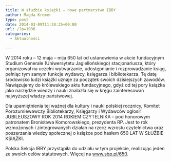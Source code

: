 ```yaml
---
title: W służbie książki – nowe partnerstwo IBBY
author: Magda Kremer
type: post
date: 2014-03-09T11:28:25+00:00
url: /?p=1936
categories:
  - Aktualności

---
```

W 2014 roku &#8211; 12 maja &#8211; mija 650 lat od ustanowienia w akcie fundacyjnym Studium Generale (Uniwersytetu Jagiellońskiego) stacjonariusza, który organizował na uczelni wytwarzanie, udostępnianie i rozprowadzanie ksiąg, pełniąc tym samym funkcje wydawcy, księgarza i bibliotekarza. Tę datę środowisko ludzi książki uznaje za początek swoich dzisiejszych zawodów. Nawiązujemy do królewskiego aktu fundacyjnego, gdyż od tej pory książka jako narzędzie wiedzy i nauki znalazła się w kręgu zainteresowań najwyższej władzy państwowej.

Dla upamiętnienia tej ważnej dla kultury i nauki polskiej rocznicy, Komitet Porozumiewawczy Bibliotekarzy, Księgarzy i Wydawców ogłosił JUBILEUSZOWY ROK 2014 ROKIEM CZYTELNIKA – pod honorowym patronatem Bronisława Komorowskiego, prezydenta RP. Jest to rok wzmożonych i zintegrowanych działań na rzecz wzrostu czytelnictwa oraz poszerzania wiedzy społecznej o książce pod hasłem 650 LAT W SŁUŻBIE KSIĄŻKI.

Polska Sekcja IBBY przystąpiła do udziału w tym projekcie, realizując jeden ze swoich celów statutowych. Więcej na www.sbp.pl/650.

&nbsp;

&nbsp;